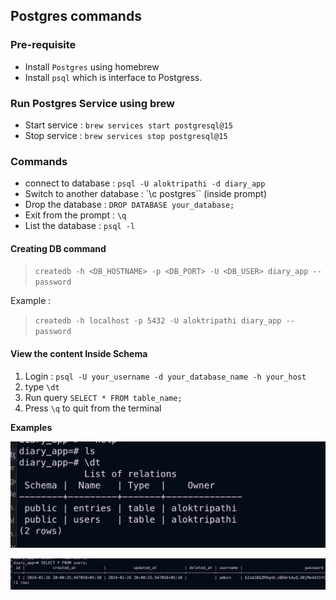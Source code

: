 ## Postgres commands

### Pre-requisite 

- Install `Postgres` using homebrew
- Install `psql` which is interface to Postgress.

### Run Postgres Service using brew 
- Start service : `brew services start postgresql@15`
- Stop service : `brew services stop postgresql@15`



### Commands
- connect to database : `psql -U aloktripathi -d diary_app`
- Switch to another database : `\c postgres`` (inside prompt)
- Drop the database : `DROP DATABASE your_database;`
- Exit from the prompt : `\q`
- List the database : `psql -l`


#### Creating DB command 
>`createdb -h <DB_HOSTNAME> -p <DB_PORT> -U <DB_USER> diary_app --password`

Example :

>`createdb -h localhost -p 5432 -U aloktripathi diary_app --password`

#### View the content Inside Schema
1.  Login : `psql -U your_username -d your_database_name -h your_host`
2. type `\dt`
3. Run query `SELECT * FROM table_name;`
4. Press `\q` to quit from the terminal 

**Examples**

![Alt text](image.png)

![Alt text](image-1.png)
